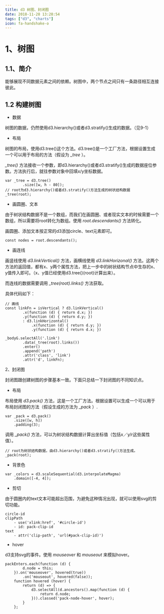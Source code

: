 ```yaml
---
title: d3 树图、封闭图
date: 2018-11-28 13:28:54
tags: ["d3", "charts"]
icon: fa-handshake-o
---
```

# 1、树图

## 1.1、简介
能够展现不同数据元素之间的依赖。树图中，两个节点之间只有一条路径相互连接彼此。

## 1.2 构建树图

- 数据

树图的数据，仍然使用d3.hierarchy()或者d3.stratify()生成的数据。（见9-1）

- 布局

树图的布局，使用d3.tree()这个方法。d3.tree()是一个工厂方法，根据设置生成一个可以用于布局的方法（假设为 *_tree* ）。 

*_tree()* 方法接收一个参数，即d3.hierarchy()或者d3.stratify()生成的数据座位参数。方法执行后，就往参数对象中回填x/y坐标数据。

```
var _tree = d3.tree()
        .size([w, h - 80]);
// root为d3.hierarchy()或者d3.stratify()方法生成的树状结构数据
_tree(root);
```


- 画圆圈、文本

由于树状结构数据不是一个数组，而我们在画圆圈、或者现实文本的时候需要一个数组，所以需要将root转化为数组。使用 *root.descendants()* 方法转化。

画圆圈、添加文本按正常的d3添加circle、text元素即可。

```
const nodes = root.descendants();
```

- 画连线

画竖线使用 *d3.linkVertical()* 方法，画横线使用 *d3.linkHorizonal()* 方法。这两个方法的返回值，都有x、y两个属性方法，把上一步中的树状结构节点中生存的x、y值传入即可。（x、y值已经使用d3.tree()(root)计算出来）。

而连线的数据需要调用 *_tree(root).links()* 方法获取。

具体代码如下：

```
// 画线
const linkFn = isVertical ? d3.linkVertical()
        .x(function (d) { return d.x; })
        .y(function (d) { return d.y; })
        : d3.linkHorizontal()
            .x(function (d) { return d.y; })
            .y(function (d) { return d.x; })

_bodyG.selectAll('.link')
        .data(_tree(root).links())
        .enter()
        .append('path')
        .attr('class', 'link')
        .attr('d', linkFn);
```

2、封闭图

封闭图跟创建树图的步骤基本一致。下面只总结一下封闭图的不同知识点。

- 布局

布局使用 *d3.pack()* 方法，这是一个工厂方法。根据设置可以生成一个可以用于布局封闭图的方法（假设生成的方法为 *_pack* ）.

```
var _pack = d3.pack()
    .size([w, h])
    .padding(3);
```

调用 *_pack()* 方法，可以为树状结构数据计算出坐标值（包括x／y/r这些属性值）。

```
// root为树状结构数据，由d3.hierarchy()或者d3.stratify()方法生成。
_pack(root);
```

- 背景色

```
var _colors = d3.scaleSequential(d3.interpolateMagma)
    .domain([-4, 4]);
```

- 剪切

由于圆圈内的text文本可能超出范围，为避免这种情况出现，就可以使用svg的剪切功能。

```
circle-id
clipPath
    - use('xlink:href', '#circle-id')
    - id: pack-clip-id
text
    - attr('clip-path', 'url(#pack-clip-id)')
```

- hover

d3支持svg的事件。使用 *mouseover* 和 *mouseout* 来模拟hover。

```
packEnters.each(function (d) {
        d.node = this;
    }).on('mouseover', hovered(true))
        .on('mouseout', hovered(false));
    function hovered (hover) {
        return (d) => {
            d3.selectAll(d.ancestors().map(function (d) {
                return d.node;
            })).classed('pack-node-hover', hover);
        }
    };
```